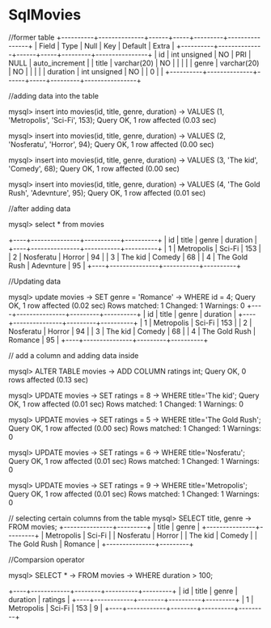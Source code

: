 # SqlMovies


//former table
+----------+--------------+------+-----+---------+----------------+
| Field    | Type         | Null | Key | Default | Extra          |
+----------+--------------+------+-----+---------+----------------+
| id       | int unsigned | NO   | PRI | NULL    | auto_increment |
| title    | varchar(20)  | NO   |     |         |                |
| genre    | varchar(20)  | NO   |     |         |                |
| duration | int unsigned | NO   |     | 0       |                |
+----------+--------------+------+-----+---------+----------------+

//adding data into the table

mysql> insert into movies(id, title, genre, duration)
    -> VALUES (1, 'Metropolis', 'Sci-Fi', 153);
Query OK, 1 row affected (0.03 sec)

mysql> insert into movies(id, title, genre, duration)
    -> VALUES (2, 'Nosferatu', 'Horror', 94);
Query OK, 1 row affected (0.00 sec)

mysql> insert into movies(id, title, genre, duration)
    -> VALUES (3, 'The kid', 'Comedy', 68);
Query OK, 1 row affected (0.00 sec)

mysql> insert into movies(id, title, genre, duration)
    -> VALUES (4, 'The Gold Rush', 'Adevnture', 95);
Query OK, 1 row affected (0.01 sec)

//after adding data

mysql> select * from movies

+----+---------------+-----------+----------+
| id | title         | genre     | duration |
+----+---------------+-----------+----------+
|  1 | Metropolis    | Sci-Fi    |      153 |
|  2 | Nosferatu     | Horror    |       94 |
|  3 | The kid       | Comedy    |       68 |
|  4 | The Gold Rush | Adevnture |       95 |
+----+---------------+-----------+----------+

//Updating data


mysql> update movies
    -> SET genre = 'Romance'
    -> WHERE id = 4;
Query OK, 1 row affected (0.02 sec)
Rows matched: 1  Changed: 1  Warnings: 0
+----+---------------+---------+----------+
| id | title         | genre   | duration |
+----+---------------+---------+----------+
|  1 | Metropolis    | Sci-Fi  |      153 |
|  2 | Nosferatu     | Horror  |       94 |
|  3 | The kid       | Comedy  |       68 |
|  4 | The Gold Rush | Romance |       95 |
+----+---------------+---------+----------+



// add a column and adding data inside


mysql> ALTER TABLE movies
    -> ADD COLUMN ratings int;
Query OK, 0 rows affected (0.13 sec)


mysql> UPDATE movies
    -> SET ratings = 8
    -> WHERE title='The kid';
Query OK, 1 row affected (0.01 sec)
Rows matched: 1  Changed: 1  Warnings: 0

mysql> UPDATE movies
    -> SET ratings = 5
    -> WHERE title='The Gold Rush';
Query OK, 1 row affected (0.00 sec)
Rows matched: 1  Changed: 1  Warnings: 0

mysql> UPDATE movies
    -> SET ratings = 6
    -> WHERE title='Nosferatu';
Query OK, 1 row affected (0.01 sec)
Rows matched: 1  Changed: 1  Warnings: 0

mysql> UPDATE movies
    -> SET ratings = 9
    -> WHERE title='Metropolis';
Query OK, 1 row affected (0.01 sec)
Rows matched: 1  Changed: 1  Warnings: 0


// selecting certain columns from the table
mysql> SELECT title, genre
    -> FROM movies;
+---------------+---------+
| title         | genre   |
+---------------+---------+
| Metropolis    | Sci-Fi  |
| Nosferatu     | Horror  |
| The kid       | Comedy  |
| The Gold Rush | Romance |
+---------------+---------+


//Comparsion operator


mysql> SELECT *
    -> FROM movies
    -> WHERE duration > 100;
    
    
+----+------------+--------+----------+---------+
| id | title      | genre  | duration | ratings |
+----+------------+--------+----------+---------+
|  1 | Metropolis | Sci-Fi |      153 |       9 |
+----+------------+--------+----------+---------+

